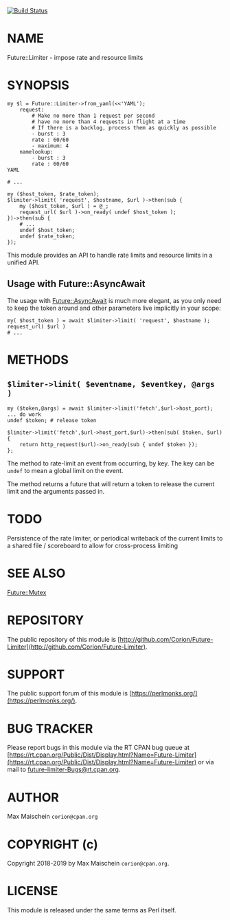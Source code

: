 
[![Build Status](https://travis-ci.org/Corion/Future-Limiter.svg?branch=master)](https://github.com/Corion/Future-Limiter)

# NAME

Future::Limiter - impose rate and resource limits

# SYNOPSIS

    my $l = Future::Limiter->from_yaml(<<'YAML');
        request:
            # Make no more than 1 request per second
            # have no more than 4 requests in flight at a time
            # If there is a backlog, process them as quickly as possible
            - burst : 3
            rate : 60/60
            - maximum: 4
        namelookup:
            - burst : 3
            rate : 60/60
    YAML

    # ...

    my ($host_token, $rate_token);
    $limiter->limit( 'request', $hostname, $url )->then(sub {
        my ($host_token, $url ) = @_;
        request_url( $url )->on_ready( undef $host_token );
    })->then(sub {
        # ...
        undef $host_token;
        undef $rate_token;
    });

This module provides an API to handle rate limits and resource limits in a
unified API.

## Usage with Future::AsyncAwait

The usage with [Future::AsyncAwait](https://metacpan.org/pod/Future::AsyncAwait) is much more elegant, as you only need
to keep the token around and other parameters live implicitly in your scope:

    my( $host_token ) = await $limiter->limit( 'request', $hostname );
    request_url( $url )
    # ...

# METHODS

## `$limiter->limit( $eventname, $eventkey, @args )`

    my ($token,@args) = await $limiter->limit('fetch',$url->host_port);
    ... do work
    undef $token; # release token

    $limiter->limit('fetch',$url->host_port,$url)->then(sub( $token, $url) {
        return http_request($url)->on_ready(sub { undef $token });
    };

The method to rate-limit an event from occurring, by key. The key can be
`undef` to mean a global limit on the event.

The method returns a future that will return a token to release the current
limit and the arguments passed in.

# TODO

Persistence of the rate limiter, or periodical writeback of the current limits
to a shared file / scoreboard to allow for cross-process limiting

# SEE ALSO

[Future::Mutex](https://metacpan.org/pod/Future::Mutex)

# REPOSITORY

The public repository of this module is
[http://github.com/Corion/Future-Limiter](http://github.com/Corion/Future-Limiter).

# SUPPORT

The public support forum of this module is
[https://perlmonks.org/](https://perlmonks.org/).

# BUG TRACKER

Please report bugs in this module via the RT CPAN bug queue at
[https://rt.cpan.org/Public/Dist/Display.html?Name=Future-Limiter](https://rt.cpan.org/Public/Dist/Display.html?Name=Future-Limiter)
or via mail to [future-limiter-Bugs@rt.cpan.org](https://metacpan.org/pod/future-limiter-Bugs@rt.cpan.org).

# AUTHOR

Max Maischein `corion@cpan.org`

# COPYRIGHT (c)

Copyright 2018-2019 by Max Maischein `corion@cpan.org`.

# LICENSE

This module is released under the same terms as Perl itself.
